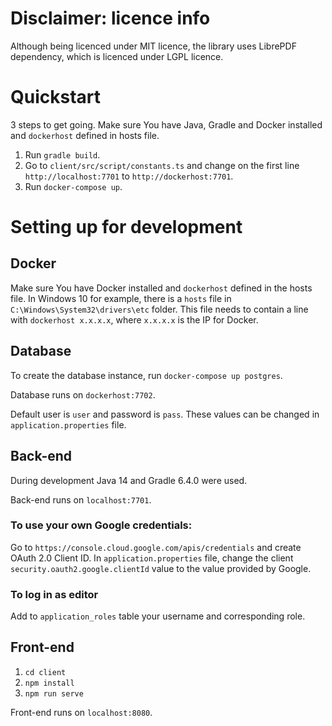 # Disclaimer: licence info
Although being licenced under MIT licence, the library uses LibrePDF dependency, which is licenced under LGPL licence.

# Quickstart
3 steps to get going. Make sure You have Java, Gradle and Docker installed and `dockerhost` defined in hosts file.
1) Run `gradle build`.
2) Go to `client/src/script/constants.ts` and change on the first line `http://localhost:7701` to 
`http://dockerhost:7701`.
3) Run `docker-compose up`.

# Setting up for development

## Docker
Make sure You have Docker installed and `dockerhost` defined in the hosts file. In Windows 10 for example, 
there is a `hosts` file in `C:\Windows\System32\drivers\etc` folder. This file needs to contain a line with 
`dockerhost x.x.x.x`, where `x.x.x.x` is the IP for Docker.

## Database
To create the database instance, run `docker-compose up postgres`.

Database runs on `dockerhost:7702`.

Default user is `user` and password is `pass`. These values can be changed in `application.properties` file.  

## Back-end
During development Java 14 and Gradle 6.4.0 were used.

Back-end runs on `localhost:7701`.

### To use your own Google credentials:
Go to `https://console.cloud.google.com/apis/credentials` and create OAuth 2.0 Client ID. 
In `application.properties` file, change the client `security.oauth2.google.clientId` value to 
the value provided by Google. 

### To log in as editor
Add to `application_roles` table your username and corresponding role. 

## Front-end
1) `cd client`
2) `npm install`
3) `npm run serve`

Front-end runs on `localhost:8080`.
